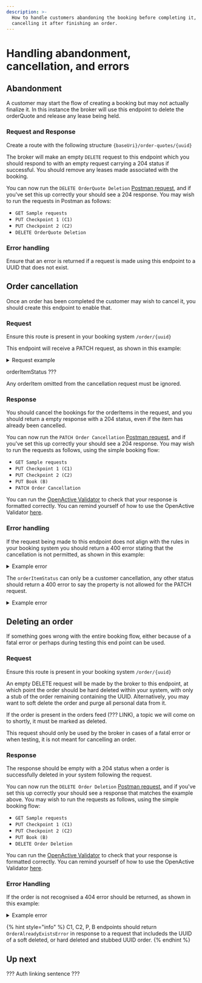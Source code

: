 ```yaml
---
description: >-
  How to handle customers abandoning the booking before completing it, or
  cancelling it after finishing an order.
---
```


# Handling abandonment, cancellation, and errors

## Abandonment

A customer may start the flow of creating a booking but may not actually finalize it. In this instance the broker will use this endpoint to delete the orderQuote and release any lease being held.

### Request and Response

Create a route with the following structure `{baseUri}/order-quotes/{uuid}`

The broker will make an empty `DELETE` request to this endpoint which you should respond to with an empty request carrying a 204 status if successful. You should remove any leases made associated with the booking.

You can now run the `DELETE OrderQuote Deletion` [Postman request](https://documenter.getpostman.com/view/21015180/Uz5DqdCf), and if you've set this up correctly your should see a 204 response. You may wish to run the requests in Postman as follows:

* `GET Sample requests`
* `PUT Checkpoint 1 (C1)`
* `PUT Checkpoint 2 (C2)`
* `DELETE OrderQuote Deletion`

### Error handling

Ensure that an error is returned if a request is made using this endpoint to a UUID that does not exist.

## Order cancellation

Once an order has been completed the customer may wish to cancel it, you should create this endpoint to enable that.

### Request

Ensure this route is present in your booking system `/order/{uuid}`

This endpoint will receive a PATCH request, as shown in this example:&#x20;

<details>

<summary>Request example</summary>

```
{
  "@context": "https://openactive.io/",
  "@type": "Order",
  "orderedItem": [
    {
      "@type": "OrderItem",
      "@id": "https://example.com/api/orders/e11429ea-467f-4270-ab62-e47368996fe8#/orderedItem/1234",
      "orderItemStatus": "https://openactive.io/CustomerCancelled"
    }
  ]
}
```

</details>

orderItemStatus ???

Any orderItem omitted from the cancellation request must be ignored.

### Response

You should cancel the bookings for the orderItems in the request, and you should return a empty response with a 204 status, even if the item has already been cancelled.

You can now run the `PATCH Order Cancellation` [Postman request](https://documenter.getpostman.com/view/21015180/Uz5DqdCf), and if you've set this up correctly your should see a 204 response. You may wish to run the requests as follows, using the simple booking flow:&#x20;

* `GET Sample requests`
* `PUT Checkpoint 1 (C1)`
* `PUT Checkpoint 2 (C2)`
* `PUT Book (B)`
* `PATCH Order Cancellation`

You can run the [OpenActive Validator](https://validator.openactive.io/) to check that your response is formatted correctly. You can remind yourself of how to use the OpenActive Validator [here](../../getting-started/tools-and-resources/#openactive-validator).

### Error handling

If the request being made to this endpoint does not align with the rules in your booking system you should return a 400 error stating that the cancellation is not permitted, as shown in this example:&#x20;

<details>

<summary>Example error</summary>

```
{
  "@context": "https://openactive.io/",
  "@type": "CancellationNotPermittedError",
  "description": "The horse has already been fed, and cannot be put back in the box."
}
```

</details>

The `orderItemStatus` can only be a customer cancellation, any other status should return a 400 error to say the property is not allowed for the PATCH request.

<details>

<summary>Example error</summary>

```
{
  "@context": "https://openactive.io/",
  "@type": "PatchNotAllowedOnProperty",
  "description": "Only 'https://openactive.io/CustomerCancelled' is permitted for this property."
}
```

</details>

## Deleting an order

If something goes wrong with the entire booking flow, either because of a fatal error or perhaps during testing this end point can be used.

### Request

Ensure this route is present in your booking system `/order/{uuid}`

An empty DELETE request will be made by the broker to this endpoint, at which point the order should be hard deleted within your system, with only a stub of the order remaining containing the UUID. Alternatively, you may want to soft delete the order and purge all personal data from it.

If the order is present in the orders feed (??? LINK), a topic we will come on to shortly, it must be marked as deleted.&#x20;

This request should only be used by the broker in cases of a fatal error or when testing, it is not meant for cancelling an order.

### Response

The response should be empty with a 204 status when a order is successfully deleted in your system following the request.

You can now run the `DELETE Order Deletion` [Postman request](https://documenter.getpostman.com/view/21015180/Uz5DqdCf), and if you've set this up correctly your should see a response that matches the example above. You may wish to run the requests as follows, using the simple booking flow:&#x20;

* `GET Sample requests`
* `PUT Checkpoint 1 (C1)`
* `PUT Checkpoint 2 (C2)`
* `PUT Book (B)`
* `DELETE Order Deletion`

You can run the [OpenActive Validator](https://validator.openactive.io/) to check that your response is formatted correctly. You can remind yourself of how to use the OpenActive Validator [here](../../getting-started/tools-and-resources/#openactive-validator). &#x20;

### Error Handling

If the order is not recognised a 404 error should be returned, as shown in this example:&#x20;

<details>

<summary>Example error</summary>

```
{
  "@context": "https://openactive.io/",
  "@type": "NotFoundError",
  "description": "This Order does not exist."
}
```

</details>

{% hint style="info" %}
C1, C2, P, B endpoints should return `OrderAlreadyExistsError` in response to a request that includeds the UUID of a soft deleted, or hard deleted and stubbed UUID order.
{% endhint %}

## Up next

??? Auth linking sentence ???

